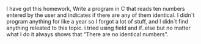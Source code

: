 I have got this homework, Write a program in C that reads ten numbers entered by the user and indicates if there are any of them identical. I didn´t program anything for like a year so I forgot a lot of stuff, and I didn´t find anything releated to this topic. i tried using field and if..else but no matter what I do it always shows that "There are no identical numbers". 
